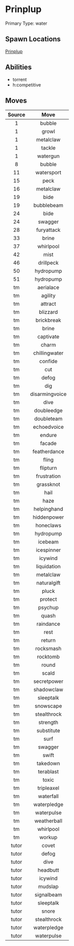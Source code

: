 # Prinplup  
Primary Type: water  
  
## Spawn Locations  
[Prinplup](/data/spawn_presets/prinplup.md)  
  
## Abilities  
  * torrent
  * h:competitive
  
  
## Moves  
  
| Source | Move |  
|:---:|:---:|  
| 1 | bubble |  
| 1 | growl |  
| 1 | metalclaw |  
| 1 | tackle |  
| 1 | watergun |  
| 8 | bubble |  
| 11 | watersport |  
| 15 | peck |  
| 16 | metalclaw |  
| 19 | bide |  
| 19 | bubblebeam |  
| 24 | bide |  
| 24 | swagger |  
| 28 | furyattack |  
| 33 | brine |  
| 37 | whirlpool |  
| 42 | mist |  
| 46 | drillpeck |  
| 50 | hydropump |  
| 51 | hydropump |  
| tm | aerialace |  
| tm | agility |  
| tm | attract |  
| tm | blizzard |  
| tm | brickbreak |  
| tm | brine |  
| tm | captivate |  
| tm | charm |  
| tm | chillingwater |  
| tm | confide |  
| tm | cut |  
| tm | defog |  
| tm | dig |  
| tm | disarmingvoice |  
| tm | dive |  
| tm | doubleedge |  
| tm | doubleteam |  
| tm | echoedvoice |  
| tm | endure |  
| tm | facade |  
| tm | featherdance |  
| tm | fling |  
| tm | flipturn |  
| tm | frustration |  
| tm | grassknot |  
| tm | hail |  
| tm | haze |  
| tm | helpinghand |  
| tm | hiddenpower |  
| tm | honeclaws |  
| tm | hydropump |  
| tm | icebeam |  
| tm | icespinner |  
| tm | icywind |  
| tm | liquidation |  
| tm | metalclaw |  
| tm | naturalgift |  
| tm | pluck |  
| tm | protect |  
| tm | psychup |  
| tm | quash |  
| tm | raindance |  
| tm | rest |  
| tm | return |  
| tm | rocksmash |  
| tm | rocktomb |  
| tm | round |  
| tm | scald |  
| tm | secretpower |  
| tm | shadowclaw |  
| tm | sleeptalk |  
| tm | snowscape |  
| tm | stealthrock |  
| tm | strength |  
| tm | substitute |  
| tm | surf |  
| tm | swagger |  
| tm | swift |  
| tm | takedown |  
| tm | terablast |  
| tm | toxic |  
| tm | tripleaxel |  
| tm | waterfall |  
| tm | waterpledge |  
| tm | waterpulse |  
| tm | weatherball |  
| tm | whirlpool |  
| tm | workup |  
| tutor | covet |  
| tutor | defog |  
| tutor | dive |  
| tutor | headbutt |  
| tutor | icywind |  
| tutor | mudslap |  
| tutor | signalbeam |  
| tutor | sleeptalk |  
| tutor | snore |  
| tutor | stealthrock |  
| tutor | waterpledge |  
| tutor | waterpulse |  
  
